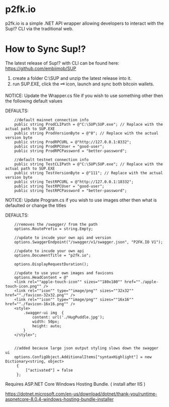 ﻿# p2fk.io
p2fk.io is a simple .NET API wrapper allowing developers to interact with the Sup!? CLI via the traditional web.



# How to Sync Sup!?
The latest release of Sup!? with CLI can be found here: https://github.com/embiimob/SUP

1. create a folder C:\SUP and unzip the latest release into it.
2. run SUP.EXE,  click the 🗝️ icon, launch and sync both bitcoin wallets.




NOTICE: Update the Wrapper.cs file if you wish to use something other then the following default values 

DEFAULTS:

        //default mainnet connection info
        public string ProdCLIPath = @"C:\SUP\SUP.exe"; // Replace with the actual path to SUP.EXE
        public string ProdVersionByte = @"0"; // Replace with the actual version byte
        public string ProdRPCURL = @"http://127.0.0.1:8332";
        public string ProdRPCUser = "good-user";
        public string ProdRPCPassword = "better-password";

        //default testnet connection info
        public string TestCLIPath = @"C:\SUP\SUP.exe"; // Replace with the actual path to SUP.EXE
        public string TestVersionByte = @"111"; // Replace with the actual version byte
        public string TestRPCURL = @"http://127.0.0.1:18332";
        public string TestRPCUser = "good-user";
        public string TestRPCPassword = "better-password";




NOTICE: Update Program.cs if you wish to use images other then what is defaulted or change the titles

DEFAULTS:

        //removes the /swagger/ from the path
        options.RoutePrefix = string.Empty;

        //update to incude your own api and version
        options.SwaggerEndpoint("/swagger/v1/swagger.json", "P2FK.IO V1");

        //update to incude your own api 
        options.DocumentTitle = "p2fk.io";

        options.DisplayRequestDuration();

        //update to use your own images and favicons
        options.HeadContent = @"
        <link rel=""apple-touch-icon"" sizes=""180x180"" href=""./apple-touch-icon.png"" />
        <link rel=""icon"" type=""image/png"" sizes=""32x32"" href=""./favicon-32x32.png"" />
        <link rel=""icon"" type=""image/png"" sizes=""16x16"" href=""./favicon-16x16.png"" />
        <style>
            .swagger-ui img  {
                content: url('./HugPuddle.jpg');
                width: 50px;
                height: auto;
            }
        </style>";


        //added because large json output styling slows down the swagger ui
        options.ConfigObject.AdditionalItems["syntaxHighlight"] = new Dictionary<string, object>
         {
             ["activated"] = false
         };





Requires ASP.NET Core Windows Hosting Bundle. ( install after IIS )

https://dotnet.microsoft.com/en-us/download/dotnet/thank-you/runtime-aspnetcore-8.0.4-windows-hosting-bundle-installer 